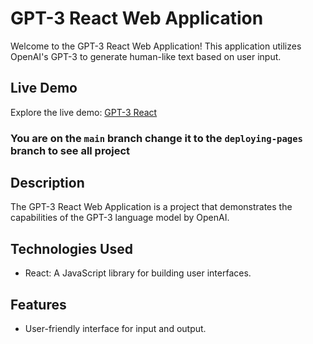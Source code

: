# GPT-3 React Web Application

Welcome to the GPT-3 React Web Application! This application utilizes OpenAI's GPT-3 to generate human-like text based on user input.

## Live Demo
Explore the live demo: [GPT-3 React](https://h0ssamahmed.github.io/gpt3-react/)

###  You are on the `main` branch change it to the `deploying-pages` branch to see all project

## Description

The GPT-3 React Web Application is a project that demonstrates the capabilities of the GPT-3 language model by OpenAI.

## Technologies Used

- React: A JavaScript library for building user interfaces.

  
## Features

- User-friendly interface for input and output.
